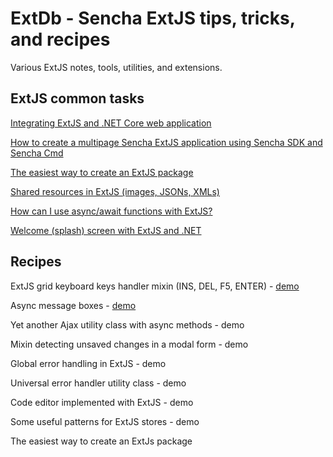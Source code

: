 # ExtDb - Sencha ExtJS tips, tricks, and recipes

Various ExtJS notes, tools, utilities, and extensions.

## ExtJS common tasks

[Integrating ExtJS and .NET Core web application](docs/netcore.md)

[How to create a multipage Sencha ExtJS application using Sencha SDK and Sencha Cmd](docs/generating-multipage-app.md)

[The easiest way to create an ExtJS package](docs/easiest-way-package.md)

[Shared resources in ExtJS (images, JSONs, XMLs)](docs/resources.md)

[How can I use async/await functions with ExtJS?](docs/async-await.md)

[Welcome (splash) screen with ExtJS and .NET](docs/splash.md)

## Recipes

ExtJS grid keyboard keys handler mixin (INS, DEL, F5, ENTER) - [demo](wwwroot/index.html#example/0)

Async message boxes - [demo](wwwroot/index.html#example/1)

Yet another Ajax utility class with async methods - demo

Mixin detecting unsaved changes in a modal form - demo

Global error handling in ExtJS - demo

Universal error handler utility class - demo

Code editor implemented with ExtJS - demo

Some useful patterns for ExtJS stores - demo

The easiest way to create an ExtJs package
